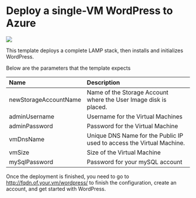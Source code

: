 # Deploy a single-VM WordPress to Azure

<a href="https://portal.azure.com/#create/Microsoft.Template/uri/https%3A%2F%2Fraw.githubusercontent.com%2FDrewm3%2Fazure-quickstart-templates%2Fmaster%2Fwordpress-single-vm-ubuntu%2Fazuredeploy.json" target="_blank">
    <img src="http://azuredeploy.net/deploybutton.png"/>
</a>

This template deploys a complete LAMP stack, then installs and initializes WordPress.

Below are the parameters that the template expects

| Name   | Description    |
|:--- |:---|
| newStorageAccountName  | Name of the Storage Account where the User Image disk is placed. |
| adminUsername  | Username for the Virtual Machines  |
| adminPassword  | Password for the Virtual Machine  |
| vmDnsName  | Unique DNS Name for the Public IP used to access the Virtual Machine. |
| vmSize | Size of the Virtual Machine |
| mySqlPassword | Password for your mySQL account |


Once the deployment is finished, you need to go to http://fqdn.of.your.vm/wordpress/ to finish the configuration, create an account, and get started with WordPress.

